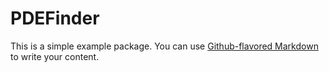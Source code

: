 # PDEFinder

This is a simple example package. You can use
[Github-flavored Markdown](https://guides.github.com/features/mastering-markdown/)
to write your content.